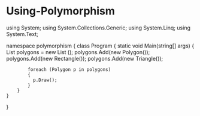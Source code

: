 # Using-Polymorphism
using System;
using System.Collections.Generic;
using System.Linq;
using System.Text;

namespace polymorphism
{
    class Program
    {
        static void Main(string[] args)
        {
            List<Polygon> polygons = new List<Polygon> ();
            polygons.Add(new Polygon());
            polygons.Add(new Rectangle());
            polygons.Add(new Triangle());

            foreach (Polygon p in polygons)
            {
              p.Draw();
            }
        }
    }
}
